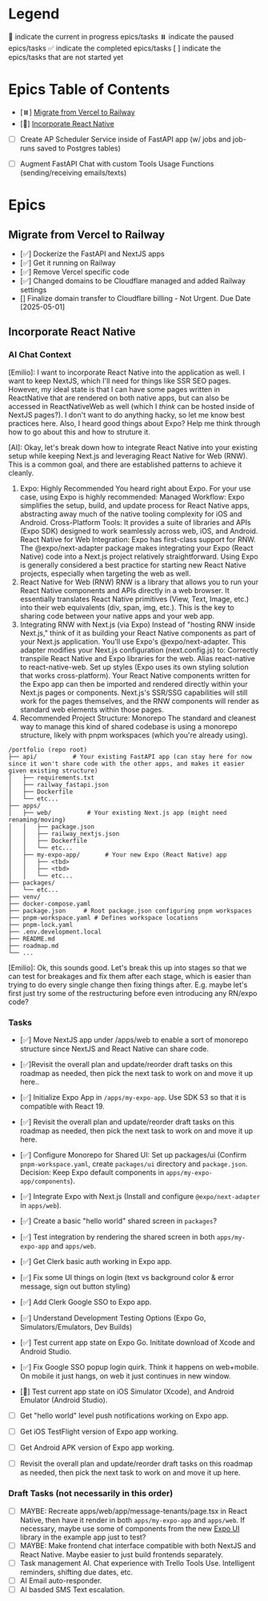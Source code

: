 # Legend
🚧 indicate the current in progress epics/tasks
⏸️ indicate the paused epics/tasks
✅ indicate the completed epics/tasks
[ ] indicate the epics/tasks that are not started yet

# Epics Table of Contents
- [⏸️] [Migrate from Vercel to Railway](roadmap.md#migrate-from-vercel-to-railway)
- [🚧] [Incorporate React Native](roadmap.md#incorporate-react-native)
- [ ] Create AP Scheduler Service inside of FastAPI app (w/ jobs and job-runs saved to Postgres tables)
- [ ] Augment FastAPI Chat with custom Tools Usage Functions (sending/receiving emails/texts)


# Epics
## Migrate from Vercel to Railway

- [✅] Dockerize the FastAPI and NextJS apps
- [✅] Get it running on Railway
- [✅] Remove Vercel specific code
- [✅] Changed domains to be Cloudflare managed and added Railway settings
- [] Finalize domain transfer to Cloudflare billing - Not Urgent. Due Date [2025-05-01]

## Incorporate React Native

### AI Chat Context
[Emilio]: I want to incorporate React Native into the application as well. I want to keep NextJS, which I'll need for things like SSR SEO pages. However, my ideal state is that I can have some pages written in ReactNative that are rendered on both native apps, but can also be accessed in ReactNativeWeb as well (which I *think* can be hosted inside of NextJS pages?). I don't want to do anything hacky, so let me know best practices here. Also, I heard good things about Expo? Help me think through how to go about this and how to struture it. 

[AI]: Okay, let's break down how to integrate React Native into your existing setup while keeping Next.js and leveraging React Native for Web (RNW). This is a common goal, and there are established patterns to achieve it cleanly.
1. Expo: Highly Recommended
You heard right about Expo. For your use case, using Expo is highly recommended:
Managed Workflow: Expo simplifies the setup, build, and update process for React Native apps, abstracting away much of the native tooling complexity for iOS and Android.
Cross-Platform Tools: It provides a suite of libraries and APIs (Expo SDK) designed to work seamlessly across web, iOS, and Android.
React Native for Web Integration: Expo has first-class support for RNW. The @expo/next-adapter package makes integrating your Expo (React Native) code into a Next.js project relatively straightforward.
Using Expo is generally considered a best practice for starting new React Native projects, especially when targeting the web as well.
2. React Native for Web (RNW)
RNW is a library that allows you to run your React Native components and APIs directly in a web browser. It essentially translates React Native primitives (View, Text, Image, etc.) into their web equivalents (div, span, img, etc.). This is the key to sharing code between your native apps and your web app.
3. Integrating RNW with Next.js (via Expo)
Instead of "hosting RNW inside Next.js," think of it as building your React Native components as part of your Next.js application.
You'll use Expo's @expo/next-adapter. This adapter modifies your Next.js configuration (next.config.js) to:
Correctly transpile React Native and Expo libraries for the web.
Alias react-native to react-native-web.
Set up styles (Expo uses its own styling solution that works cross-platform).
Your React Native components written for the Expo app can then be imported and rendered directly within your Next.js pages or components. Next.js's SSR/SSG capabilities will still work for the pages themselves, and the RNW components will render as standard web elements within those pages.
4. Recommended Project Structure: Monorepo
The standard and cleanest way to manage this kind of shared codebase is using a monorepo structure, likely with pnpm workspaces (which you're already using).

```text 
/portfolio (repo root)
├── api/          # Your existing FastAPI app (can stay here for now since it won't share code with the other apps, and makes it easier given existing structure)
│   ├── requirements.txt
│   ├── railway_fastapi.json
│   ├── Dockerfile
│   └── etc...
├── apps/
│   ├── web/          # Your existing Next.js app (might need renaming/moving)
│   │   ├── package.json
│   │   ├── railway_nextjs.json
│   │   ├── Dockerfile
│   │   └── etc...
│   ├── my-expo-app/       # Your new Expo (React Native) app
│   │   ├── <tbd>
│   │   ├── <tbd>
│   │   └── etc...
├── packages/
│   └── etc...
├── venv/
├── docker-compose.yaml
├── package.json     # Root package.json configuring pnpm workspaces
├── pnpm-workspace.yaml # Defines workspace locations
├── pnpm-lock.yaml 
├── .env.development.local
├── README.md
├── roadmap.md
└── ...
```

[Emilio]: Ok, this sounds good. Let's break this up into stages so that we can test for breakages and fix them after each stage, which is easier than trying to do every single change then fixing things after. E.g. maybe let's first just try some of the restructuring before even introducing any RN/expo code?

### Tasks
- [✅] Move NextJS app under /apps/web to enable a sort of monorepo structure since NextJS and React Native can share code.  
- [✅]Revisit the overall plan and update/reorder draft tasks on this roadmap as needed, then pick the next task to work on and move it up here.. 
- [✅] Initialize Expo App in `/apps/my-expo-app`. Use SDK 53 so that it is compatible with React 19. 
- [✅] Revisit the overall plan and update/reorder draft tasks on this roadmap as needed, then pick the next task to work on and move it up here.
- [✅] Configure Monorepo for Shared UI: Set up packages/ui (Confirm `pnpm-workspace.yaml`, create `packages/ui` directory and `package.json`. Decision: Keep Expo default components in `apps/my-expo-app/components`).
- [✅] Integrate Expo with Next.js (Install and configure `@expo/next-adapter` in `apps/web`). 

- [✅] Create a basic "hello world" shared screen in `packages`? 
- [✅] Test integration by rendering the shared screen in both `apps/my-expo-app` and `apps/web`.
- [✅] Get Clerk basic auth working in Expo app.
- [✅] Fix some UI things on login (text vs background color & error message, sign out button styling)
- [✅] Add Clerk Google SSO to Expo app.
- [✅] Understand Development Testing Options (Expo Go, Simulators/Emulators, Dev Builds)
- [✅] Test current app state on Expo Go. Inititate download of Xcode and Android Studio.
- [✅] Fix Google SSO popup login quirk. Think it happens on web+mobile. On mobile it just hangs, on web it just continues in new window.
- [🚧] Test current app state on iOS Simulator (Xcode), and Android Emulator (Android Studio).
- [ ] Get "hello world" level push notifications working on Expo app.
- [ ] Get iOS TestFlight version of Expo app working.
- [ ] Get Android APK version of Expo app working.
- [ ] Revisit the overall plan and update/reorder draft tasks on this roadmap as needed, then pick the next task to work on and move it up here.


### Draft Tasks (not necessarily in this order)
- [ ] MAYBE: Recreate apps/web/app/message-tenants/page.tsx in React Native, then have it render in both `apps/my-expo-app` and `apps/web`. If necessary, maybe use some of components from the new [Expo UI](https://docs.expo.dev/versions/v53.0.0/sdk/ui/) library in the example app just to test? 
- [ ] MAYBE: Make frontend chat interface compatible with both NextJS and React Native. Maybe easier to just build frontends separately.
- [ ] Task management AI. Chat experience with Trello Tools Use. Intelligent reminders, shifting due dates, etc.
- [ ] AI Email auto-responder.
- [ ] AI basded SMS Text escalation.